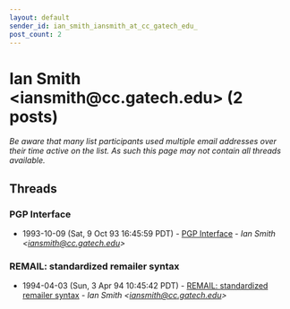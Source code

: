 ```yaml
---
layout: default
sender_id: ian_smith_iansmith_at_cc_gatech_edu_
post_count: 2
---
```


# Ian Smith <iansmith<span>@</span>cc.gatech.edu> (2 posts)

_Be aware that many list participants used multiple email addresses over their time active on the list. As such this page may not contain all threads available._

## Threads

### PGP Interface
+ 1993-10-09 (Sat, 9 Oct 93 16:45:59 PDT) - [PGP Interface](/archive/1993/10/297d655402c2c7c612c5851ba52c4b563e4e1610f39819d88145a0a299c734d7) - _Ian Smith \<iansmith@cc.gatech.edu\>_

### REMAIL: standardized remailer syntax
+ 1994-04-03 (Sun, 3 Apr 94 10:45:42 PDT) - [REMAIL: standardized remailer syntax](/archive/1994/04/a26d1b17be4b11e685efa8c575f3914e68f091a7da872106a781fc5dafcc1ef2) - _Ian Smith \<iansmith@cc.gatech.edu\>_

